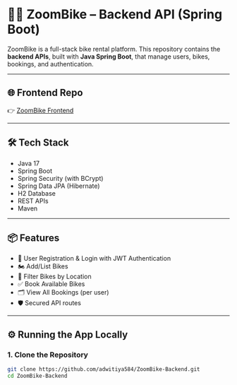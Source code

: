 # 🚴‍♂️ ZoomBike – Backend API (Spring Boot)

ZoomBike is a full-stack bike rental platform. This repository contains the **backend APIs**, built with **Java Spring Boot**, that manage users, bikes, bookings, and authentication.

---

## 🌐 Frontend Repo
👉 [ZoomBike Frontend](https://github.com/adwitiya584/ZoomBike-Frontend)

---

## 🛠 Tech Stack

- Java 17
- Spring Boot
- Spring Security (with BCrypt)
- Spring Data JPA (Hibernate)
- H2 Database
- REST APIs
- Maven

---

## 📦 Features

- 🔐 User Registration & Login with JWT Authentication
- 🏍️ Add/List Bikes
- 📍 Filter Bikes by Location
- ✅ Book Available Bikes
- 🗂️ View All Bookings (per user)
- 🛡️ Secured API routes

---

## ⚙️ Running the App Locally

### 1. Clone the Repository
```bash
git clone https://github.com/adwitiya584/ZoomBike-Backend.git
cd ZoomBike-Backend
